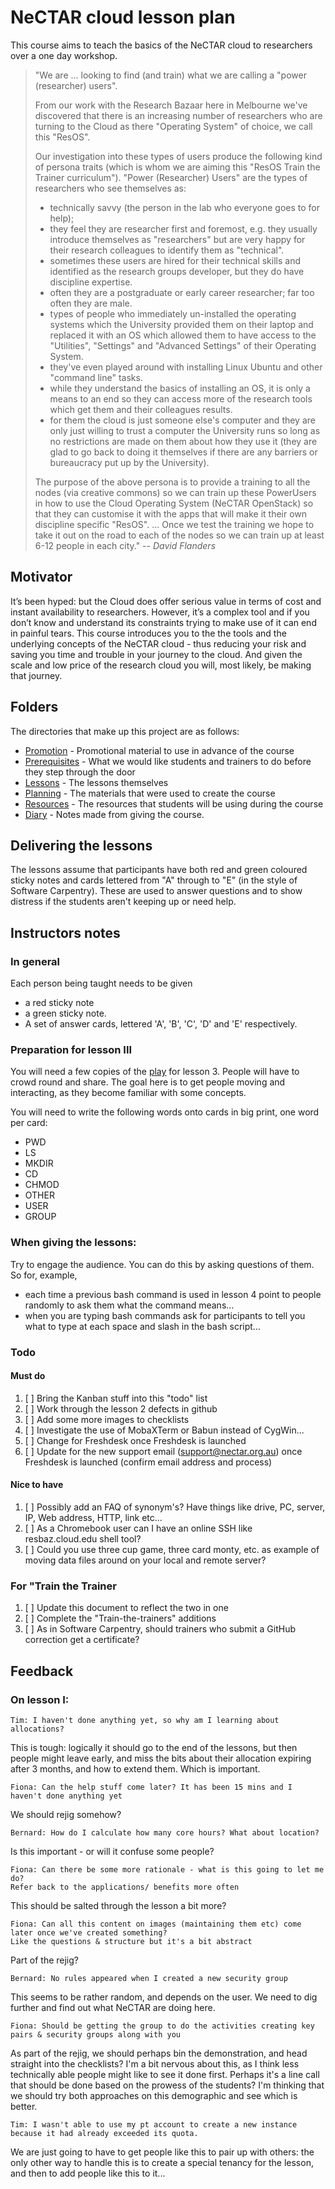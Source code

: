 # NeCTAR cloud lesson plan

This course aims to teach the basics of the NeCTAR cloud to researchers over a one day workshop.

> "We are ... looking to find (and train) what we are calling a "power (researcher) users".  
>
> From our work with the Research Bazaar here in Melbourne we've discovered that there is an increasing number of 
> researchers who are turning to the Cloud as there "Operating System" of choice, we call this "ResOS".
>
> Our investigation into these types of users produce the following kind of persona traits (which is whom we are aiming 
> this "ResOS Train the Trainer curriculum").  "Power (Researcher) Users" are the types of researchers who see 
> themselves as:
>
>* technically savvy (the person in the lab who everyone goes to for help);
>* they feel they are researcher first and foremost, e.g. they usually introduce themselves as "researchers" but are 
>  very happy for their research colleagues to identify them as "technical".
>* sometimes these users are hired for their technical skills and identified as the research groups developer, but they 
>  do have discipline expertise.
>* often they are a postgraduate or early career researcher; far too often they are male.
>* types of people who immediately un-installed the operating systems which the University provided them on their 
>  laptop and replaced it with an OS which allowed them to have access to the "Utilities", "Settings" and 
>  "Advanced Settings" of their Operating System. 
>* they've even played around with installing Linux Ubuntu and other "command line" tasks.
>* while they understand the basics of installing an OS, it is only a means to an end so they can access more of the 
>  research tools which get them and their colleagues results.
>* for them the cloud is just someone else's computer and they are only just willing to trust a computer the University 
>  runs so long as no restrictions are made on them about how they use it (they are glad to go back to doing it 
>  themselves if there are any barriers or bureaucracy put up by the University).
>
> The purpose of the above persona is to provide a training to all the nodes (via creative commons) so we can train up 
> these PowerUsers in how to use the Cloud Operating System (NeCTAR OpenStack) so that they can customise it with the 
> apps that will make it their own discipline specific "ResOS".
> ...
> Once we test the training we hope to take it out on the road to each of the nodes so we can train up at least 
> 6-12 people in each city."
> -- <cite>David Flanders</cite>

## Motivator

It’s been hyped: but the Cloud does offer serious value in terms of cost and instant availability to researchers.
However, it’s a complex tool and if you don’t know and understand its constraints trying to make use of it can end
in painful tears. This course introduces you to the the tools and the underlying concepts of the NeCTAR cloud -
thus reducing your risk and saving you time and trouble in your journey to the cloud. And given the scale and low price 
of the research cloud you will, most likely, be making that journey.

## Folders

The directories that make up this project are as follows:

* [Promotion](Promotion/README.md) - Promotional material to use in advance of the course
* [Prerequisites](Prerequisites/) - What we would like students and trainers to do before they step through the door
* [Lessons](Lessons/) - The lessons themselves
* [Planning](Planning/lesson_plans.md) - The materials that were used to create the course
* [Resources](Resources/) - The resources that students will be using during the course
* [Diary](Dairy/) - Notes made from giving the course.

## Delivering the lessons

The lessons assume that participants have both red and green coloured sticky notes and cards lettered from "A" through
to "E" (in the style of Software Carpentry). These are used to answer questions and to show distress if the students
aren't keeping up or need help.

## Instructors notes

### In general

Each person being taught needs to be given 
    
* a red sticky note 
* a green sticky note.
* A set of answer cards, lettered 'A', 'B', 'C', 'D' and 'E' respectively.

### Preparation for lesson III

You will need a few copies of the [play](https://github.com/resbaz/nectar-cloud-lessons/blob/master/Resources/Play.md) for lesson 3.
People will have to crowd round and share. The goal here is to get people moving and interacting, as they become 
familiar with some concepts.

You will need to write the following words onto cards in big print, one word per card:

* PWD
* LS
* MKDIR
* CD
* CHMOD
* OTHER
* USER
* GROUP

### When giving the lessons:

Try to engage the audience. You can do this by asking questions of them. So for, example, 

* each time a previous bash command is used in lesson 4 point to people randomly to ask them what the command means...
* when you are typing bash commands ask for participants to tell you what to type at each space and slash in 
  the bash script...

### Todo

#### Must do

1. [ ] Bring the Kanban stuff into this "todo" list
1. [ ] Work through the lesson 2 defects in github
1. [ ] Add some more images to checklists
1. [ ] Investigate the use of MobaXTerm or Babun instead of CygWin...
1. [ ] Change for Freshdesk once Freshdesk is launched
1. [ ] Update for the new support email (support@nectar.org.au) once Freshdesk is launched
       (confirm email address and process)


#### Nice to have

1. [ ] Possibly add an FAQ of synonym's? Have things like drive, PC, server, IP, Web address, HTTP, link etc...
1. [ ] As a Chromebook user can I have an online SSH like resbaz.cloud.edu shell tool?
1. [ ] Could you use three cup game, three card monty, etc. as example of moving data files around on your local and 
       remote server?

### For "Train the Trainer

1. [ ] Update this document to reflect the two in one
1. [ ] Complete the "Train-the-trainers" additions
1. [ ] As in Software Carpentry, should trainers who submit a GitHub correction get a certificate?


## Feedback

### On lesson I:

    Tim: I haven't done anything yet, so why am I learning about allocations?

This is tough: logically it should go to the end of the lessons, but then people might leave early, and miss the
bits about their allocation expiring after 3 months, and how to extend them. Which is important.

    Fiona: Can the help stuff come later? It has been 15 mins and I haven't done anything yet
    
We should rejig somehow?

    Bernard: How do I calculate how many core hours? What about location?

Is this important - or will it confuse some people?

    Fiona: Can there be some more rationale - what is this going to let me do? 
    Refer back to the applications/ benefits more often

This should be salted through the lesson a bit more?

    Fiona: Can all this content on images (maintaining them etc) come later once we've created something? 
    Like the questions & structure but it's a bit abstract

Part of the rejig?

    Bernard: No rules appeared when I created a new security group
    
This seems to be rather random, and depends on the user. We need to dig further and find out what NeCTAR are doing here.

    Fiona: Should be getting the group to do the activities creating key pairs & security groups along with you

As part of the rejig, we should perhaps bin the demonstration, and head straight into the checklists? I'm a bit
nervous about this, as I think less technically able people might like to see it done first. Perhaps it's a line
call that should be done based on the prowess of the students? I'm thinking that we should try both approaches on 
this demographic and see which is better.

    Tim: I wasn't able to use my pt account to create a new instance because it had already exceeded its quota.

We are just going to have to get people like this to pair up with others: the only other way to handle this is
to create a special tenancy for the lesson, and then to add people like this to it...


